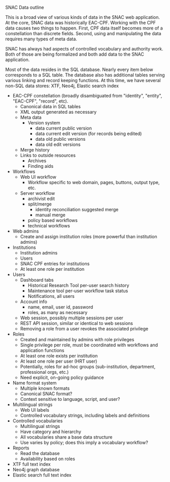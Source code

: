
SNAC Data outline

This is a broad view of various kinds of data in the SNAC web application. At the core, SNAC data was
historically EAC-CPF. Working with the CPF data causes two things to happen. First, CPF data itself becomes
more of a constellation than discrete fields. Second, using and manipulating the data requires many types of
meta data.

SNAC has always had aspects of controlled vocabulary and authority work. Both of those are being formalized
and both add data to the SNAC application.

Most of the data resides in the SQL database. Nearly every item below corresponds to a SQL table. The database
also has additional tables serving various linking and record keeping functions. At this time, we have several
non-SQL data stores: XTF, Neo4j, Elastic search index

- EAC-CPF constellation (broadly disambiguated from "identity", "entity", "EAC-CPF", "record", etc).
    - Canonical data in SQL tables
    - XML output generated as necessary
    - Meta data
        - Version system
            - data current public version
            - data current edit version (for records being edited)
            - data old public versions
            - data old edit versions
    - Merge history
    - Links to outside resources
        - Archives
        - Finding aids
- Workflows
    - Web UI workflow
        - Workflow specific to web domain, pages, buttons, output type, etc.
    - Server workflow
        - archivist edit
        - split/merge
            - identity reconciliation suggested merge
            - manual merge
        - policy based workflows
        - technical workflows
- Web admins
    - Create and assign institution roles (more powerful than institution admins)
- Institutions
    - Institution admins
    - Users
    - SNAC CPF entries for institutions
    - At least one role per institution
- Users
    - Dashboard tabs
        - Historical Research Tool per-user search history
        - Maintenance tool per-user workflow task status
        - Notifications, all users
    - Account info
        - name, email, user id, password
        - roles, as many as necessary
    - Web session, possibly multiple sessions per user
    - REST API session, similar or identical to web sessions
    - Removing a role from a user revokes the associated privilege
- Roles
    - Created and maintained by admins with role privileges
    - Single privilege per role, must be coordinated with workflows and application functions
    - At least one role exists per institution
    - At least one role per user (HRT user)
    - Potentially, roles for ad-hoc groups (sub-institution, department, professional orgs, etc.)
    - Need explicit, on-going policy guidance
- Name format system
    - Multiple known formats
    - Canonical SNAC format?
    - Context sensitive to language, script, and user?
- Multilingual strings
    - Web UI labels
    - Controlled vocabulary strings, including labels and definitions
- Controlled vocabularies
    - Multilingual strings
    - Have category and hierarchy
    - All vocabularies share a base data structure
    - Use varies by policy; does this imply a vocabulary workflow?
- Reports
    - Read the database
    - Availability based on roles
- XTF full text index
- Neo4j graph database
- Elastic search full text index
